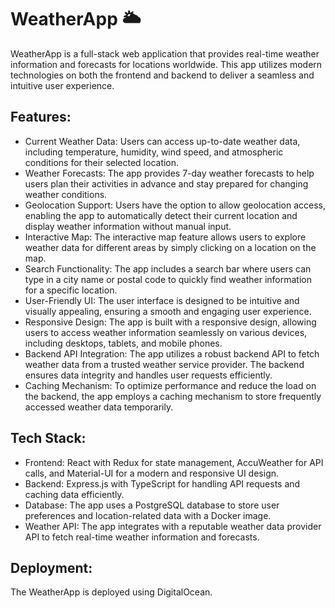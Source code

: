# WeatherApp 🌥️

WeatherApp is a full-stack web application that provides real-time weather information and forecasts for locations worldwide. This app utilizes modern technologies on both the frontend and backend to deliver a seamless and intuitive user experience.

 ## Features:

- Current Weather Data: Users can access up-to-date weather data, including temperature, humidity, wind speed, and atmospheric conditions for their selected location.
- Weather Forecasts: The app provides 7-day weather forecasts to help users plan their activities in advance and stay prepared for changing weather conditions.
- Geolocation Support: Users have the option to allow geolocation access, enabling the app to automatically detect their current location and display weather information without manual input.
- Interactive Map: The interactive map feature allows users to explore weather data for different areas by simply clicking on a location on the map.
- Search Functionality: The app includes a search bar where users can type in a city name or postal code to quickly find weather information for a specific location.
- User-Friendly UI: The user interface is designed to be intuitive and visually appealing, ensuring a smooth and engaging user experience.
- Responsive Design: The app is built with a responsive design, allowing users to access weather information seamlessly on various devices, including desktops, tablets, and mobile phones.
- Backend API Integration: The app utilizes a robust backend API to fetch weather data from a trusted weather service provider. The backend ensures data integrity and handles user requests efficiently.
- Caching Mechanism: To optimize performance and reduce the load on the backend, the app employs a caching mechanism to store frequently accessed weather data temporarily.

## Tech Stack:

- Frontend: React with Redux for state management, AccuWeather for API calls, and Material-UI for a modern and responsive UI design.
- Backend: Express.js with TypeScript for handling API requests and caching data efficiently.
- Database: The app uses a PostgreSQL database to store user preferences and location-related data with a Docker image.
- Weather API: The app integrates with a reputable weather data provider API to fetch real-time weather information and forecasts.

## Deployment:

The WeatherApp is deployed using DigitalOcean.

